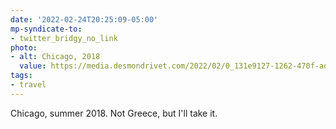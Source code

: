 ```yaml
---
date: '2022-02-24T20:25:09-05:00'
mp-syndicate-to:
- twitter_bridgy_no_link
photo:
- alt: Chicago, 2018
  value: https://media.desmondrivet.com/2022/02/0_131e9127-1262-470f-ad1b-3c97374687fd.JPG
tags:
- travel
---
```


Chicago, summer 2018.  Not Greece, but I'll take it.